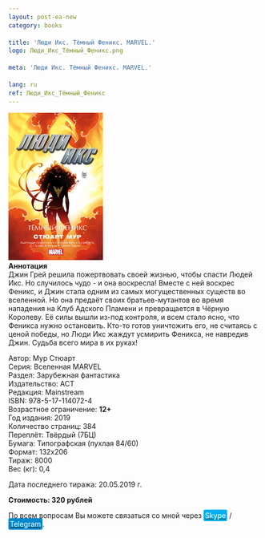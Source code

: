 ```yaml
---
layout: post-ea-new
category: books

title: 'Люди Икс. Тёмный Феникс. MARVEL.'
logo: Люди_Икс_Тёмный_Феникс.png

meta: 'Люди Икс. Тёмный Феникс. MARVEL.'

lang: ru
ref: Люди_Икс_Тёмный_Феникс
---
```


<a data-fancybox="gallery" href="/img/books/Люди_Икс_Тёмный_Феникс.png"><img src="/img/books/Люди_Икс_Тёмный_Феникс.png" alt=""></a>  
**Аннотация**  
Джин Грей решила пожертвовать своей жизнью, чтобы спасти Людей Икс. Но случилось чудо - и она воскресла! Вместе с ней воскрес Феникс, и Джин стала одним из самых могущественных существ во вселенной. Но она предаёт своих братьев-мутантов во время нападения на Клуб Адского Пламени и превращается в Чёрную Королеву. Её силы вышли из-под контроля, и всем стало ясно, что Феникса нужно остановить. Кто-то готов уничтожить его, не считаясь с ценой победы, но Люди Икс жаждут усмирить Феникса, не навредив Джин. Судьба всего мира в их руках!

Автор: Мур Стюарт  
Серия: Вселенная MARVEL  
Раздел: Зарубежная фантастика  
Издательство: АСТ  
Редакция: Mainstream  
ISBN: 978-5-17-114072-4  
Возрастное ограничение: **12+**  
Год издания: 2019  
Количество страниц: 384  
Переплёт: Твёрдый  (7БЦ)  
Бумага: Типографская (пухлая 84/60)  
Формат: 132х206  
Тираж: 8000  
Вес (кг): 0,4

Дата последнего тиража:	20.05.2019 г.

**Стоимость: 320 рублей**

По всем вопросам Вы можете связаться со мной через <a href="skype:chutkoy89?call" target="_blank"><span style="background-color:#00aff0; color:white; padding:3px; border-radius: 3px">Skype</span></a> / <a href="https://t.me/chutkoy" target="_blank"><span style="background-color:#0088cc; color:white; padding:3px; border-radius: 3px">Telegram</span></a>.